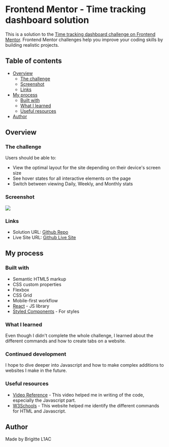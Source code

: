 # Frontend Mentor - Time tracking dashboard solution

This is a solution to the [Time tracking dashboard challenge on Frontend Mentor](https://www.frontendmentor.io/challenges/time-tracking-dashboard-UIQ7167Jw). Frontend Mentor challenges help you improve your coding skills by building realistic projects. 

## Table of contents

- [Overview](#overview)
  - [The challenge](#the-challenge)
  - [Screenshot](#screenshot)
  - [Links](#links)
- [My process](#my-process)
  - [Built with](#built-with)
  - [What I learned](#what-i-learned)
  - [Useful resources](#useful-resources)
- [Author](#author)

## Overview

### The challenge

Users should be able to:

- View the optimal layout for the site depending on their device's screen size
- See hover states for all interactive elements on the page
- Switch between viewing Daily, Weekly, and Monthly stats

### Screenshot

![](images/screenshot.png)

### Links

- Solution URL: [Github Repo](https://github.com/brishar0n/time-tracking-dashboard-main)
- Live Site URL: [Github Live Site](https://your-live-site-url.com)

## My process

### Built with

- Semantic HTML5 markup
- CSS custom properties
- Flexbox
- CSS Grid
- Mobile-first workflow
- [React](https://reactjs.org/) - JS library
- [Styled Components](https://styled-components.com/) - For styles


### What I learned

Even though I didn't complete the whole challenge, I learned about the different commands and how to create tabs on a website. 

### Continued development

I hope to dive deeper into Javascript and how to make complex additions to websites I make in the future.

### Useful resources

- [Video Reference](https://www.youtube.com/watch?v=3A5NPM9M9-I) - This video helped me in writing of the code, especially the Javascript part.
- [W3Schools](https://www.w3schools.com/) - This website helped me identify the different commands for HTML and Javascript.

## Author

Made by Brigitte L1AC

